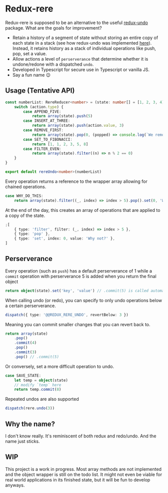 <!-- @format -->

# Redux-rere

Redux-rere is supposed to be an alternative to the useful [redux-undo](https://github.com/omnidan/redux-undo) package. What are the goals for improvement?

-   Retain a history of a segment of state without storing an entire copy of each state in a stack (see how redux-undo was implemented [here](https://redux.js.org/recipes/implementing-undo-history)). Instead, it retains history as a stack of individual operations like push, pop, set a value.
-   Allow actions a level of `perserverance` that determine whether it is undone/redone with a dispatched `undo`.
-   Developed in Typescript for secure use in Typescript or vanilla JS.
-   Say a fun name :wink:

## Usage (Tentative API)

```ts
const numberList: RereReducer<number> = (state: number[] = [1, 2, 3, 4], action) => {
    switch (action.type) {
        case APPEND_FIVE:
            return array(state).push(5)
        case INSERT_AT_THREE:
            return array(state).push(action.value, 3)
        case REMOVE_FIRST:
            return array(state).pop(0, (popped) => console.log(`We removed ${popped}`))
        case SET_TO_FIBONACCI:
            return [1, 1, 2, 3, 5, 8]
        case FILTER_EVEN:
            return array(state).filter((n) => n % 2 == 0)
    }
}

export default rereUndo<number>(numberList)
```

Every operation returns a reference to the wrapper array allowing for chained operations.

```ts
case WHY_DO_THIS:
    return array(state).filter((_, index) => index > 5).pop().set(0, 'Why not?')
```

At the end of the day, this creates an array of operations that are applied to a copy of the state.

```ts
;[
    { type: 'filter', filter: (_, index) => index > 5 },
    { type: 'pop' },
    { type: 'set', index: 0, value: 'Why not?' },
]
```

## Perserverance

Every operation (such as `push`) has a default perserverance of 1 while a `commit` operation with perserverance 5 is added when you return the final object

```ts
return object(state).set('key', 'value') // .commit(5) is called automatically
```

When calling undo (or redo), you can specify to only undo operations below a certain perserverance.

```ts
dispatch({ type: '@@REDUX_RERE_UNDO', revertBelow: 3 })
```

Meaning you can commit smaller changes that you can revert back to.

```ts
return array(state)
    .pop()
    .commit(4)
    .pop()
    .commit(3)
    .pop() // .commit(5)
```

Or conversely, set a more difficult operation to undo.

```ts
case SAVE_STATE:
    let temp = object(state)
    // modify `temp` here
    return temp.commit(8)
```

Repeated undos are also supported

```ts
dispatch(rere.undo(3))
```

## Why the name?

I don't know really. It's reminiscent of both redux and redo/undo. And the name just sticks.

## WIP

This project is a work in progress. Most array methods are not implemented and the object wrapper is still on the todo list. It might not even be viable for real world applications in its finished state, but it will be fun to develop anyways.
